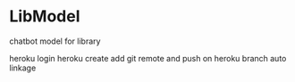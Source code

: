 # LibModel

chatbot model for library

heroku login
heroku create
add git remote and push on heroku branch
auto linkage
